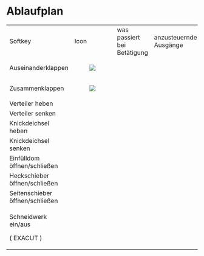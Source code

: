 # Ablaufplan

<table><tbody><tr><td>Softkey</td><td>Icon</td><td>was passiert bei Betätigung</td><td>anzusteuernde Ausgänge</td><td>Ansteuerzeit</td></tr><tr><td>Auseinanderklappen</td><td><figure class="image"><img src="https://user-images.githubusercontent.com/69573151/200818733-cc278d97-34b6-4286-816a-293c5f637503.png"></figure></td><td>&nbsp;</td><td>&nbsp;</td><td>&nbsp;</td></tr><tr><td>Zusammenklappen</td><td><figure class="image"><img src="https://user-images.githubusercontent.com/69573151/200818758-06e85188-7f13-417d-9cfd-e2179fd3f48c.png"></figure></td><td>&nbsp;</td><td>&nbsp;</td><td>&nbsp;</td></tr><tr><td>Verteiler heben</td><td>&nbsp;</td><td>&nbsp;</td><td>&nbsp;</td><td>&nbsp;</td></tr><tr><td>Verteiler senken</td><td>&nbsp;</td><td>&nbsp;</td><td>&nbsp;</td><td>&nbsp;</td></tr><tr><td>Knickdeichsel heben</td><td>&nbsp;</td><td>&nbsp;</td><td>&nbsp;</td><td>&nbsp;</td></tr><tr><td>Knickdeichsel senken</td><td>&nbsp;</td><td>&nbsp;</td><td>&nbsp;</td><td>&nbsp;</td></tr><tr><td>Einfülldom öffnen/schließen</td><td>&nbsp;</td><td>&nbsp;</td><td>&nbsp;</td><td>&nbsp;</td></tr><tr><td>Heckschieber öffnen/schließen</td><td>&nbsp;</td><td>&nbsp;</td><td>&nbsp;</td><td>&nbsp;</td></tr><tr><td>Seitenschieber öffnen/schließen</td><td>&nbsp;</td><td>&nbsp;</td><td>&nbsp;</td><td>&nbsp;</td></tr><tr><td><p>Schneidwerk ein/aus</p><p>( EXACUT )</p></td><td>&nbsp;</td><td>&nbsp;</td><td>&nbsp;</td><td>&nbsp;</td></tr></tbody></table>
